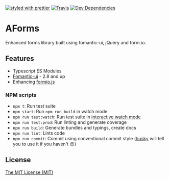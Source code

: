 [![styled with prettier](https://img.shields.io/badge/styled_with-prettier-ff69b4.svg)](https://github.com/prettier/prettier)
[![Travis](https://travis-ci.com/adornala/aForms.svg?branch=master)](https://travis-ci.com/adornala/aForms.svg?branch=master)
[![Dev Dependencies](https://david-dm.org/adornala/aForms.svg)](https://david-dm.org/adornala/aForms.svg)

# AForms

Enhanced forms library built using fomantic-ui, jQuery and form.io.

## Features

- Typescript ES Modules
- [Fomantic-ui](https://fomantic-ui.com/) - 2.8 and up
- Enhancing [formio.js](https://github.com/formio/formio.js)

### NPM scripts

 - `npm t`: Run test suite
 - `npm start`: Run `npm run build` in watch mode
 - `npm run test:watch`: Run test suite in [interactive watch mode](http://facebook.github.io/jest/docs/cli.html#watch)
 - `npm run test:prod`: Run linting and generate coverage
 - `npm run build`: Generate bundles and typings, create docs
 - `npm run lint`: Lints code
 - `npm run commit`: Commit using conventional commit style ([husky](https://github.com/typicode/husky) will tell you to use it if you haven't :wink:)

## License

[The MIT License (MIT)](./LICENSE.md)
